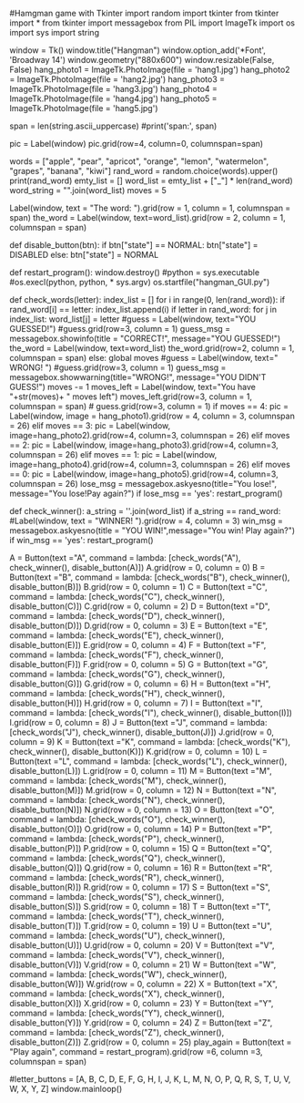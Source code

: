 #Hamgman game with Tkinter
import random
import tkinter
from tkinter import *
from tkinter import messagebox
from PIL import ImageTk
import os
import sys
import string

window = Tk()
window.title("Hangman")
window.option_add('*Font', 'Broadway 14')
window.geometry("880x600")
window.resizable(False, False)
hang_photo1 = ImageTk.PhotoImage(file = 'hang1.jpg')
hang_photo2 = ImageTk.PhotoImage(file = 'hang2.jpg')
hang_photo3 = ImageTk.PhotoImage(file = 'hang3.jpg')
hang_photo4 = ImageTk.PhotoImage(file = 'hang4.jpg')
hang_photo5 = ImageTk.PhotoImage(file = 'hang5.jpg')


span = len(string.ascii_uppercase)
#print('span:', span)

pic = Label(window)
pic.grid(row=4, column=0, columnspan=span)

words = ["apple", "pear", "apricot", "orange", "lemon", "watermelon", "grapes", "banana", "kiwi"]
rand_word = random.choice(words).upper()
print(rand_word)
emty_list = []
word_list = emty_list + ["_"] * len(rand_word)
word_string = "".join(word_list)
moves = 5

Label(window, text = "The word: ").grid(row = 1, column = 1, columnspan = span)
the_word = Label(window, text=word_list).grid(row = 2, column = 1, columnspan = span)


def disable_button(btn):
    if btn["state"] == NORMAL:
        btn["state"] = DISABLED
    else:
        btn["state"] = NORMAL

def restart_program():
    window.destroy()
    #python = sys.executable
    #os.execl(python, python, * sys.argv)
    os.startfile("hangman_GUI.py")

def check_words(letter):
    index_list = []
    for i in range(0, len(rand_word)):
        if rand_word[i] == letter:
            index_list.append(i)
    if letter in rand_word:
        for j in index_list:
            word_list[j] = letter
        #guess = Label(window, text="YOU GUESSED!")
        #guess.grid(row=3, column = 1)
        guess_msg = messagebox.showinfo(title = "CORRECT!", message="YOU GUESSED!")
        the_word = Label(window, text=word_list)
        the_word.grid(row=2, column = 1, columnspan = span)
    else:
        global  moves
        #guess = Label(window, text="      WRONG!      ")
        #guess.grid(row=3, column = 1)
        guess_msg = messagebox.showwarning(title="WRONG!", message="YOU DIDN'T GUESS!")
        moves -= 1
        moves_left = Label(window, text="You have "+str(moves)+ " moves left")
        moves_left.grid(row=3, column = 1, columnspan = span)
        # guess.grid(row=3, column = 1)
        if moves == 4:
            pic = Label(window, image = hang_photo1).grid(row = 4, column = 3, columnspan = 26)
        elif moves == 3:
            pic = Label(window, image=hang_photo2).grid(row=4, column=3, columnspan = 26)
        elif moves == 2:
            pic = Label(window, image=hang_photo3).grid(row=4, column=3, columnspan = 26)
        elif moves == 1:
            pic = Label(window, image=hang_photo4).grid(row=4, column=3, columnspan = 26)
        elif moves == 0:
            pic = Label(window, image=hang_photo5).grid(row=4, column=3, columnspan = 26)
            lose_msg = messagebox.askyesno(title="You lose!", message="You lose!Pay again?")
            if lose_msg == 'yes':
                restart_program()


def check_winner():
    a_string = ''.join(word_list)
    if a_string == rand_word:
        #Label(window, text = "WINNER! ").grid(row = 4, column = 3)
        win_msg = messagebox.askyesno(title = "YOU WIN!",message="You win! Play again?")
        if win_msg == 'yes':
            restart_program()

A = Button(text ="A", command = lambda: [check_words("A"), check_winner(), disable_button(A)])
A.grid(row = 0, column = 0)
B = Button(text ="B", command = lambda: [check_words("B"), check_winner(), disable_button(B)])
B.grid(row = 0, column = 1)
C = Button(text ="C", command = lambda: [check_words("C"), check_winner(), disable_button(C)])
C.grid(row = 0, column = 2)
D = Button(text ="D", command = lambda: [check_words("D"), check_winner(), disable_button(D)])
D.grid(row = 0, column = 3)
E = Button(text ="E", command = lambda: [check_words("E"), check_winner(), disable_button(E)])
E.grid(row = 0, column = 4)
F = Button(text ="F", command = lambda: [check_words("F"), check_winner(), disable_button(F)])
F.grid(row = 0, column = 5)
G = Button(text ="G", command = lambda: [check_words("G"), check_winner(), disable_button(G)])
G.grid(row = 0, column = 6)
H = Button(text ="H", command = lambda: [check_words("H"), check_winner(), disable_button(H)])
H.grid(row = 0, column = 7)
I = Button(text ="I", command = lambda: [check_words("I"), check_winner(), disable_button(I)])
I.grid(row = 0, column = 8)
J = Button(text ="J", command = lambda: [check_words("J"), check_winner(), disable_button(J)])
J.grid(row = 0, column = 9)
K = Button(text ="K", command = lambda: [check_words("K"), check_winner(), disable_button(K)])
K.grid(row = 0, column = 10)
L = Button(text ="L", command = lambda: [check_words("L"), check_winner(), disable_button(L)])
L.grid(row = 0, column = 11)
M = Button(text ="M", command = lambda: [check_words("M"), check_winner(), disable_button(M)])
M.grid(row = 0, column = 12)
N = Button(text ="N", command = lambda: [check_words("N"), check_winner(), disable_button(N)])
N.grid(row = 0, column = 13)
O = Button(text ="O", command = lambda: [check_words("O"), check_winner(), disable_button(O)])
O.grid(row = 0, column = 14)
P = Button(text ="P", command = lambda: [check_words("P"), check_winner(), disable_button(P)])
P.grid(row = 0, column = 15)
Q = Button(text ="Q", command = lambda: [check_words("Q"), check_winner(), disable_button(Q)])
Q.grid(row = 0, column = 16)
R = Button(text ="R", command = lambda: [check_words("R"), check_winner(), disable_button(R)])
R.grid(row = 0, column = 17)
S = Button(text ="S", command = lambda: [check_words("S"), check_winner(), disable_button(S)])
S.grid(row = 0, column = 18)
T = Button(text ="T", command = lambda: [check_words("T"), check_winner(), disable_button(T)])
T.grid(row = 0, column = 19)
U = Button(text ="U", command = lambda: [check_words("U"), check_winner(), disable_button(U)])
U.grid(row = 0, column = 20)
V = Button(text ="V", command = lambda: [check_words("V"), check_winner(), disable_button(V)])
V.grid(row = 0, column = 21)
W = Button(text ="W", command = lambda: [check_words("W"), check_winner(), disable_button(W)])
W.grid(row = 0, column = 22)
X = Button(text ="X", command = lambda: [check_words("X"), check_winner(), disable_button(X)])
X.grid(row = 0, column = 23)
Y = Button(text ="Y", command = lambda: [check_words("Y"), check_winner(), disable_button(Y)])
Y.grid(row = 0, column = 24)
Z = Button(text ="Z", command = lambda: [check_words("Z"), check_winner(), disable_button(Z)])
Z.grid(row = 0, column = 25)
play_again = Button(text = "Play again", command = restart_program).grid(row =6, column =3, columnspan = span)

#letter_buttons = [A, B, C, D, E, F, G, H, I, J, K, L, M, N, O, P, Q, R, S, T, U, V, W, X, Y, Z]
window.mainloop()
